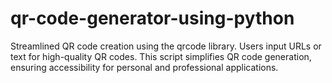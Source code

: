 # qr-code-generator-using-python
Streamlined QR code creation using the qrcode library. Users input URLs or text for high-quality QR codes. This script simplifies QR code generation, ensuring accessibility for personal and professional applications.
